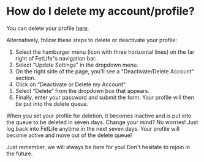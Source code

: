 # How do I delete my account/profile?

You can delete your profile [here](https://fetlife.com/deactivate?type=permanently%20delete). 

Alternatively, follow these steps to delete or deactivate your profile:
1. Select the hamburger menu (icon with three horizontal lines) on the far right of FetLife"s navigation bar.
2. Select “Update Settings" in the dropdown menu.
3. On the right side of the page, you'll see a "Deactivate/Delete Account” section.
4. Click on “Deactivate or Delete my Account”.
5. Select “Delete” from the dropdown box that appears.
6. Finally, enter your password and submit the form. Your profile will then be put into the delete queue.

When you set your profile for deletion, it becomes inactive and is put into the queue to be deleted in seven days. Change your mind? No worries! Just log back into FetLife anytime in the next seven days. Your profile will become active and move out of the delete queue!

Just remember, we will always be here for you! Don't hesitate to rejoin in the future.

